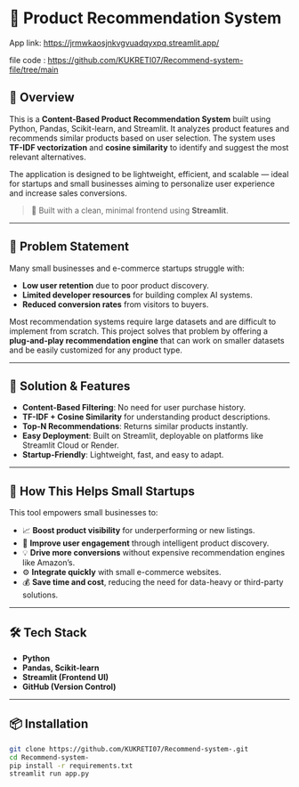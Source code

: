 # 🛒 Product Recommendation System

App link: https://jrmwkaosjnkvgvuadqyxpq.streamlit.app/

file code : https://github.com/KUKRETI07/Recommend-system-file/tree/main

## 🚀 Overview

This is a **Content-Based Product Recommendation System** built using Python, Pandas, Scikit-learn, and Streamlit. It analyzes product features and recommends similar products based on user selection. The system uses **TF-IDF vectorization** and **cosine similarity** to identify and suggest the most relevant alternatives.

The application is designed to be lightweight, efficient, and scalable — ideal for startups and small businesses aiming to personalize user experience and increase sales conversions.

> 📍 Built with a clean, minimal frontend using **Streamlit**.

---

## 🧩 Problem Statement

Many small businesses and e-commerce startups struggle with:
- **Low user retention** due to poor product discovery.
- **Limited developer resources** for building complex AI systems.
- **Reduced conversion rates** from visitors to buyers.

Most recommendation systems require large datasets and are difficult to implement from scratch. This project solves that problem by offering a **plug-and-play recommendation engine** that can work on smaller datasets and be easily customized for any product type.

---

## 🎯 Solution & Features

-  **Content-Based Filtering**: No need for user purchase history.
-  **TF-IDF + Cosine Similarity** for understanding product descriptions.
-  **Top-N Recommendations**: Returns similar products instantly.
-  **Easy Deployment**: Built on Streamlit, deployable on platforms like Streamlit Cloud or Render.
-  **Startup-Friendly**: Lightweight, fast, and easy to adapt.

---

## 🌱 How This Helps Small Startups

This tool empowers small businesses to:
- 📈 **Boost product visibility** for underperforming or new listings.
- 🎯 **Improve user engagement** through intelligent product discovery.
- 💡 **Drive more conversions** without expensive recommendation engines like Amazon’s.
- ⚙️ **Integrate quickly** with small e-commerce websites.
- 💰 **Save time and cost**, reducing the need for data-heavy or third-party solutions.

---

## 🛠 Tech Stack

- **Python**
- **Pandas, Scikit-learn**
- **Streamlit (Frontend UI)**
- **GitHub (Version Control)**

---

## 📦 Installation

```bash
git clone https://github.com/KUKRETI07/Recommend-system-.git
cd Recommend-system-
pip install -r requirements.txt
streamlit run app.py
